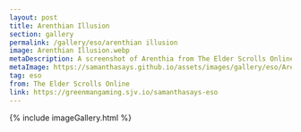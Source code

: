 ```yaml
---
layout: post
title: Arenthian Illusion
section: gallery
permalink: /gallery/eso/arenthian illusion
image: Arenthian Illusion.webp
metaDescription: A screenshot of Arenthia from The Elder Scrolls Online, taken by Samantha Says.
metaImage: https://samanthasays.github.io/assets/images/gallery/eso/Arenthian Illusion.webp
tag: eso
from: The Elder Scrolls Online
link: https://greenmangaming.sjv.io/samanthasays-eso
---
```

{% include imageGallery.html %}
